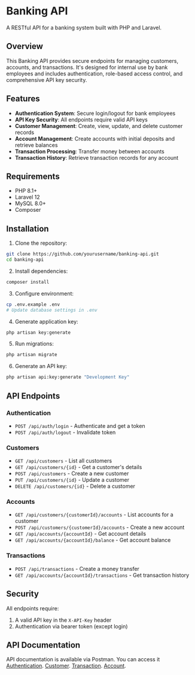 # Banking API

A RESTful API for a banking system built with PHP and Laravel.

## Overview

This Banking API provides secure endpoints for managing customers, accounts, and transactions. It's designed for internal use by bank employees and includes authentication, role-based access control, and comprehensive API key security.

## Features

- **Authentication System**: Secure login/logout for bank employees
- **API Key Security**: All endpoints require valid API keys
- **Customer Management**: Create, view, update, and delete customer records
- **Account Management**: Create accounts with initial deposits and retrieve balances
- **Transaction Processing**: Transfer money between accounts
- **Transaction History**: Retrieve transaction records for any account

## Requirements

- PHP 8.1+
- Laravel 12
- MySQL 8.0+
- Composer

## Installation

1. Clone the repository:
```bash
git clone https://github.com/yourusername/banking-api.git
cd banking-api
```

2. Install dependencies:
```bash
composer install
```

3. Configure environment:
```bash
cp .env.example .env
# Update database settings in .env
```

4. Generate application key:
```bash
php artisan key:generate
```

5. Run migrations:
```bash
php artisan migrate
```

6. Generate an API key:
```bash
php artisan api:key:generate "Development Key"
```

## API Endpoints

### Authentication
- `POST /api/auth/login` - Authenticate and get a token
- `POST /api/auth/logout` - Invalidate token

### Customers
- `GET /api/customers` - List all customers
- `GET /api/customers/{id}` - Get a customer's details
- `POST /api/customers` - Create a new customer
- `PUT /api/customers/{id}` - Update a customer
- `DELETE /api/customers/{id}` - Delete a customer

### Accounts
- `GET /api/customers/{customerId}/accounts` - List accounts for a customer
- `POST /api/customers/{customerId}/accounts` - Create a new account
- `GET /api/accounts/{accountId}` - Get account details
- `GET /api/accounts/{accountId}/balance` - Get account balance

### Transactions
- `POST /api/transactions` - Create a money transfer
- `GET /api/accounts/{accountId}/transactions` - Get transaction history

## Security

All endpoints require:
1. A valid API key in the `X-API-Key` header
2. Authentication via bearer token (except login)

## API Documentation

API documentation is available via Postman. You can access it 
[Authentication](https://documenter.getpostman.com/view/23975272/2sAYkHpJZR).
[Customer](https://documenter.getpostman.com/view/23975272/2sAYkHpJZS).
[Transaction](https://documenter.getpostman.com/view/23975272/2sAYkHpJZV).
[Account](https://documenter.getpostman.com/view/23975272/2sAYkHpJdo).

